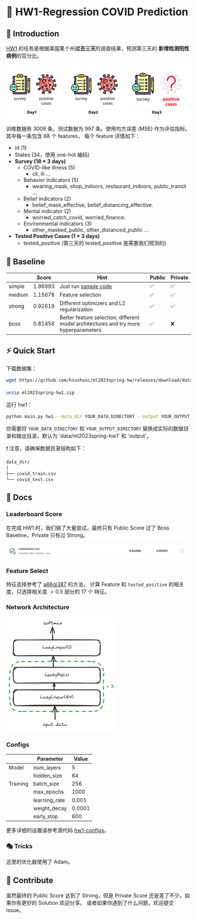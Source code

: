 # 🦠 HW1-Regression COVID Prediction

## 📖 Introduction

[HW1](https://www.kaggle.com/competitions/ml2023spring-hw1/overview) 的任务是根据美国某个州**过去三天**的调查结果，预测第三天的
**新增检测阳性病例**的百分比。

![task](misc/hw1-task.png)

训练数据有 3009 条，测试数据为 997 条。使用均方误差 (MSE) 作为评估指标。其中每一条包含 88 个 features，
每个 feature 详情如下：

- id (1)
- States (34，使用 one-hot 编码)
- **Survey (18 * 3 days)**
    - COVID-like illness (5)
        - cli, ili …
    - Behavior indicators (5)
        - wearing_mask, shop_indoors, restaurant_indoors, public_transit …
    - Belief indicators (2)
        - belief_mask_effective, belief_distancing_effective.
    - Mental indicator (2)
        - worried_catch_covid, worried_finance.
    - Environmental indicators (3)
        - other_masked_public, other_distanced_public …
- **Tested Positive Cases (1 * 3 days)**
    - tested_positive (第三天的 tested_positive 是需要我们预测的)

## 🎯 Baseline

|        | Score   | Hint                                                                                      | Public | Private |
|--------|---------|-------------------------------------------------------------------------------------------|--------|---------|
| simple | 1.96993 | Just run [sample code](https://www.kaggle.com/code/b08502105/ml2023spring-hw1-samplecode) | ✅      | ✅       |
| medium | 1.15678 | Feature selection                                                                         | ✅      | ✅       |                                                                                                                                               
| strong | 0.92619 | Different optimizers and L2 regularization                                                | ✅      | ✅       |
| boss   | 0.81456 | Better feature selection, different model architectures and try more hyperparameters      | ✅      | ❌       |

## ️⚡ Quick Start

下载数据集：

```bash
wget https://github.com/hsushuai/ml2023spring-hw/releases/download/dataset/ml2023spring-hw1.zip

unzip ml2023spring-hw1.zip
```

运行 hw1：

```bash
python main.py hw1 --data_dir YOUR_DATA_DIRECTORY --output YOUR_OUTPUT_DIRECTORY
```

你需要将 `YOUR_DATA_DIRECTORY` 和 `YOUR_OUTPUT_DIRECTORY` 替换成实际的数据目录和输出目录，默认为 'data/ml2023spring-hw1'
和 'output'。

❗ 注意，请确保数据目录结构如下：

```text
data_dir/
│
├── covid_train.csv
└── covid_test.csv
```

## 📕 Docs

### Leaderboard Score

在完成 HW1 时，我们做了大量尝试，最终只有 Public Score 过了 Boss Baseline，Private 只有过 Strong。

![score](misc/hw1-score.png)

### Feature Select

特征选择参考了 [a86gj387](https://zhuanlan.zhihu.com/p/483652591) 的方法，
计算 Feature 和 `tested_positive` 的相关度，只选择相关度 $>0.5$ 部分的 17 个 特征。

### Network Architecture

<img src="misc/hw1-model.png" alt="mw1-model"/>

### Configs

|          | Parameter     | Value  |
|----------|---------------|--------|
| Model    | num_layers    | 5      |
|          | hidden_size   | 64     |
| Training | batch_size    | 256    |
|          | max_epochs    | 1000   |
|          | learning_rate | 0.001  |
|          | weight_decay  | 0.0001 |
|          | early_stop    | 600    |

更多详细的设置请参考源代码 [hw1-configs](../configs/hw1-config.yaml)。

### 🎭 Tricks

这里的优化器使用了 Adam。

## 🙌 Contribute

虽然最终的 Public Score 达到了 Strong，但是 Private Score 还是差了不少。如果你有更好的 Solution 欢迎分享。
或者如果你遇到了什么问题，欢迎提交 issue。
